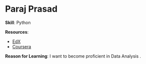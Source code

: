 # Paraj Prasad

**Skill**: Python

**Resources**:
- [EdX](https://learning.edx.org/course/course-v1:HarvardX+CS50P+Python)
- [Coursera](https://www.coursera.org/learn/data-analysis-with-python)

**Reason for Learning**: I want to become proficient in Data Analysis .
